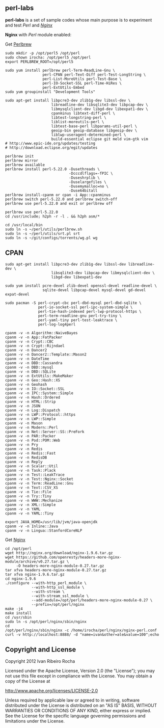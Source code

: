 perl-labs
-----------

**perl-labs**  is a set of sample codes whose main purpose is to experiment and test *Perl* and *[Nginx]*

**Nginx** with *Perl* module enabled:

 Get [Perlbrew]
```shell
sudo mkdir -p /opt/perl5 /opt/perl
sudo chown irocha: /opt/perl5 /opt/perl
export PERLBREW_ROOT=/opt/perl5

sudo yum install perlbrew perl-Term-ReadLine-Gnu \
                 perl-CPAN perl-Text-Diff perl-Test-LongString \
                 perl-List-MoreUtils perl-Test-Base \
                 perl-IO-Socket-SSL perl-Time-HiRes \
                 perl-ExtUtils-Embed
sudo yum groupinstall "Development Tools"

sudo apt-get install libpcre3-dev zlib1g-dev libssl-dev \
                     libreadline-dev libsqlite3-dev libpcap-dev \
                     libmysqlclient-dev libgd-dev libexpat1-dev \
                     cpanminus libtext-diff-perl \
                     libtest-longstring-perl \
                     liblist-moreutils-perl \
                     libtest-base-perl libparams-util-perl \
                     geoip-bin geoip-database libgeoip-dev \
                     liblwp-useragent-determined-perl \
                     build-essential eclipse git meld vim-gtk vim
# http://www.epic-ide.org/updates/testing
# http://download.eclipse.org/egit/updates
```

```shell
perlbrew init
perlbrew mirror
perlbrew available
perlbrew install perl-5.22.0 -Dusethreads \
                             -Dcccdlflags=-fPIC \
                             -Duseshrplib \
                             -Duselargefiles \
                             -Dusemymalloc=no \
                             -Duse64bitall
perlbrew install-cpanm or cpan -i App::cpanminus
perlbrew switch perl-5.22.0 and perlbrew switch-off
perlbrew use perl-5.22.0 and exit or perlbrew off

perlbrew use perl-5.22.0
cd /usr/include; h2ph -r -l . && h2ph asm/*
```

```shell
cd /usr/local/bin
sudo ln -s ~/perl/utils/perlbrew.sh
sudo ln -s ~/perl/utils/srt.pl srt
sudo ln -s ~/git/configs/torrents/wg.pl wg
```

CPAN
-----------

```shell
sudo apt-get install libpcre3-dev zlib1g-dev libssl-dev libreadline-dev \
                     libsqlite3-dev libpcap-dev libmysqlclient-dev \
                     libgd-dev libexpat1-dev

sudo yum install pcre-devel zlib-devel openssl-devel readline-devel \
                 sqlite-devel libpcap-devel mysql-devel gd-devel expat-devel

sudo pacman -S perl-crypt-cbc perl-dbd-mysql perl-dbd-sqlite \
               perl-io-socket-ssl perl-ipc-system-simple \
               perl-tie-hash-indexed perl-lwp-protocol-https \
               perl-term-readline-gnu perl-try-tiny \
               perl-yaml-tiny perl-test-leaktrace \
               perl-log-log4perl
```

```shell
cpanm -v -n Algorithm::NaiveBayes
cpanm -v -n App::FatPacker
cpanm -v -n Crypt::CBC
cpanm -v -n Crypt::Rijndael
cpanm -v -n Dancer2
cpanm -v -n Dancer2::Template::Mason2
cpanm -v -n DateTime
cpanm -v -n DBD::Cassandra
cpanm -v -n DBD::mysql
cpanm -v -n DBD::SQLite
cpanm -v -n ExtUtils::MakeMaker
cpanm -v -n Geo::Hash::XS
cpanm -v -n Geohash
cpanm -v -n IO::Socket::SSL
cpanm -v -n IPC::System::Simple
cpanm -v -n Hash::Ordered
cpanm -v -n HTML::Strip
cpanm -v -n JSON
cpanm -v -n Log::Dispatch
cpanm -v -n LWP::Protocol::https
cpanm -v -n LWP::Simple
cpanm -v -n Mason
cpanm -v -n Modern::Perl
cpanm -v -n Net::Server::SS::PreFork
cpanm -v -n PAR::Packer
cpanm -v -n Pod::POM::Web
cpanm -v -n Pry
cpanm -v -n Redis
cpanm -v -n Redis::Fast
cpanm -v -n RedisDB
cpanm -v -n Reply
cpanm -v -n Scalar::Util
cpanm -v -n Task::Plack
cpanm -v -n Test::LeakTrace
cpanm -v -n Test::Nginx::Socket
cpanm -v -n Term::ReadLine::Gnu
cpanm -v -n Text::CSV_XS
cpanm -v -n Tie::File
cpanm -v -n Try::Tiny
cpanm -v -n WWW::Mechanize
cpanm -v -n XML::Simple
cpanm -v -n YAML
cpanm -v -n YAML::Tiny
```

```
export JAVA_HOME=/usr/lib/jvm/java-openjdk
cpanm -v -n Inline::Java
cpanm -v -n Lingua::StanfordCoreNLP 
```

 Get [Nginx]
```shell
cd /opt/perl
wget http://nginx.org/download/nginx-1.9.6.tar.gz
wget https://github.com/openresty/headers-more-nginx-module/archive/v0.27.tar.gz \
     -O headers-more-nginx-module-0.27.tar.gz
tar xfva headers-more-nginx-module-0.27.tar.gz
tar xfva nginx-1.9.6.tar.gz
cd nginx-1.9.6
./configure --with-http_perl_module \
            --with-http_ssl_module \
            --with-stream \
            --with-stream_ssl_module \
            --add-module=/opt/perl/headers-more-nginx-module-0.27 \
            --prefix=/opt/perl/nginx
make -j4
make install
cd /usr/sbin
sudo ln -s /opt/perl/nginx/sbin/nginx
cd
/opt/perl/nginx/sbin/nginx -c /home/irocha/perl/nginx/nginx-perl.conf
curl -v http://localhost:8888/ -d "name=ivan&other=ale&value=100";echo
```

Copyright and License
-----------
Copyright 2012 Ivan Ribeiro Rocha

Licensed under the Apache License, Version 2.0 (the "License");
you may not use this file except in compliance with the License.
You may obtain a copy of the License at

   http://www.apache.org/licenses/LICENSE-2.0

Unless required by applicable law or agreed to in writing, software
distributed under the License is distributed on an "AS IS" BASIS,
WITHOUT WARRANTIES OR CONDITIONS OF ANY KIND, either express or implied.
See the License for the specific language governing permissions and
limitations under the License.

[Nginx]: http://wiki.nginx.org/
[Perlbrew]: http://perlbrew.pl/
